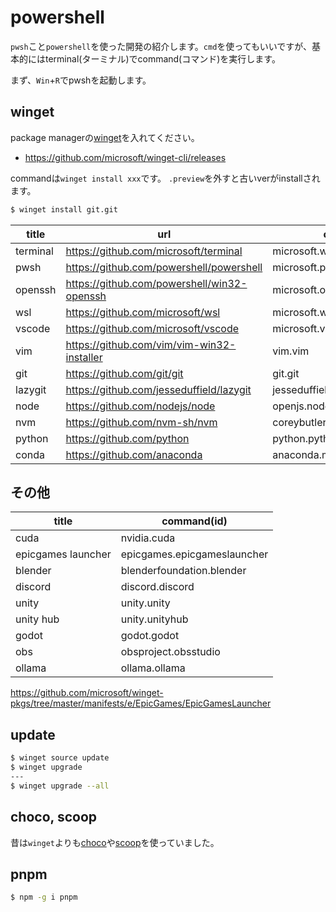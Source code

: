 # powershell

`pwsh`こと`powershell`を使った開発の紹介します。`cmd`を使ってもいいですが、基本的にはterminal(ターミナル)でcommand(コマンド)を実行します。

まず、`Win`+`R`でpwshを起動します。

## winget

package managerの[winget](https://github.com/microsoft/winget-cli)を入れてください。

- https://github.com/microsoft/winget-cli/releases

commandは`winget install xxx`です。
`.preview`を外すと古いverがinstallされます。

```sh
$ winget install git.git
```

|title|url|command(id)|
|---|---|---|
|terminal|https://github.com/microsoft/terminal|microsoft.windowsterminal.preview|
|pwsh|https://github.com/powershell/powershell|microsoft.powershell.preview|
|openssh|https://github.com/powershell/win32-openssh|microsoft.openssh.preview|
|wsl|https://github.com/microsoft/wsl|microsoft.wsl|
|vscode|https://github.com/microsoft/vscode|microsoft.visualstudiocode|
|vim|https://github.com/vim/vim-win32-installer|vim.vim|
|git|https://github.com/git/git|git.git|
|lazygit|https://github.com/jesseduffield/lazygit|jesseduffield.lazygit|
|node|https://github.com/nodejs/node|openjs.nodejs|
|nvm|https://github.com/nvm-sh/nvm|coreybutler.nvmforwindows|
|python|https://github.com/python|python.python.3.12|
|conda|https://github.com/anaconda|anaconda.miniconda3|

## その他

|title|command(id)|
|---|---|
|cuda|nvidia.cuda|
|epicgames launcher|epicgames.epicgameslauncher|
|blender|blenderfoundation.blender|
|discord|discord.discord|
|unity|unity.unity|
|unity hub|unity.unityhub|
|godot|godot.godot|
|obs|obsproject.obsstudio|
|ollama|ollama.ollama|

https://github.com/microsoft/winget-pkgs/tree/master/manifests/e/EpicGames/EpicGamesLauncher

## update

```sh
$ winget source update
$ winget upgrade
---
$ winget upgrade --all
```

## choco, scoop

昔は`winget`よりも[choco](https://chocolatey.org/install)や[scoop](https://github.com/ScoopInstaller/Scoop)を使っていました。

## pnpm

```sh
$ npm -g i pnpm
```
